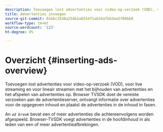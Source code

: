 ```yaml
---
description: Toevoegen lost advertenties voor video-op-verzoek (VOD), voor live streaming en voor lineair streamen met het bijhouden van advertenties en het afspelen van advertenties op. Browser TVSDK doet de vereiste verzoeken aan de advertentieserver, ontvangt informatie over advertenties voor de opgegeven inhoud en plaatst de advertenties in de inhoud in fasen.
title: Advertenties invoegen
source-git-commit: 02ebc3548a254b2a6554f1ab34afbb3ea5f09bb8
workflow-type: tm+mt
source-wordcount: '123'
ht-degree: 0%

---
```


# Overzicht {#inserting-ads-overview}

Toevoegen lost advertenties voor video-op-verzoek (VOD), voor live streaming en voor lineair streamen met het bijhouden van advertenties en het afspelen van advertenties op. Browser TVSDK doet de vereiste verzoeken aan de advertentieserver, ontvangt informatie over advertenties voor de opgegeven inhoud en plaatst de advertenties in de inhoud in fasen.

An *`ad break`* bevat een of meer advertenties die achtereenvolgens worden afgespeeld. Browser-TVSDK voegt advertenties in de hoofdinhoud in als leden van een of meer advertentieafbrekingen.
